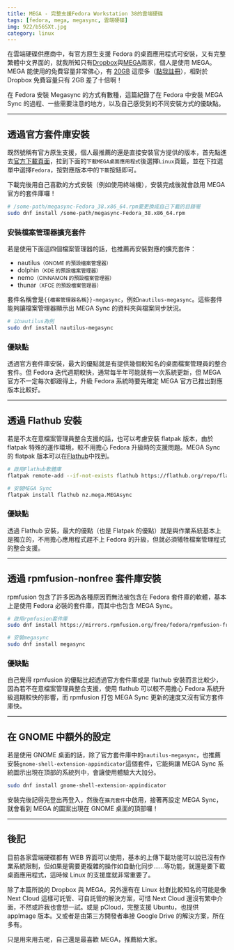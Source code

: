 ```yaml
---
title: MEGA - 完整支援Fedora Workstation 38的雲端硬碟
tags: [fedora, mega, megasync, 雲端硬碟]
img: 922/b56SXt.jpg
category: linux
---
```


在雲端硬碟供應商中，有官方原生支援 Fedora 的桌面應用程式可安裝，又有完整繁體中文界面的，就我所知只有[Dropbox](https://www.dropbox.com/zh_TW/)與[MEGA](https://mega.io/zh-hant/?aff=MxSxDVl4hAI)兩家，個人是使用 MEGA。MEGA 能使用的免費容量非常佛心，有 [20GB](https://mega.io/zh-hant/pricing?aff=MxSxDVl4hAI) 這麼多（[點我註冊](https://mega.nz/register/?aff=MxSxDVl4hAI)），相對於 Dropbox 免費容量只有 2GB 差了十倍啊！

<!--more-->

在 Fedora 安裝 Megasync 的方式有數種，這篇紀錄了在 Fedora 中安裝 MEGA Sync 的過程、一些需要注意的地方，以及自己感受到的不同安裝方式的優缺點。

---

## 透過官方套件庫安裝

既然號稱有官方原生支援，個人最推薦的還是直接安裝官方提供的版本，首先點進去[官方下載頁面](https://mega.io/zh-hant/desktop)，拉到下面的`下載MEGA桌面應用程式`後選擇`Linux`頁籤，並在下拉選單中選擇`Fedora`，按對應版本中的`下載`按鈕即可。

<article-img img="922/H6rlOP.png"></article-img>

下載完後用自己喜歡的方式安裝（例如使用終端機），安裝完成後就會啟用 MEGA 官方的套件庫囉！

```bash
# /some-path/megasync-Fedora_38.x86_64.rpm要更換成自己下載的目錄喔
sudo dnf install /some-path/megasync-Fedora_38.x86_64.rpm
```

### 安裝檔案管理器擴充套件

若是使用下面這四個檔案管理器的話，也推薦再安裝對應的擴充套件：

- nautilus<small>（GNOME 的預設檔案管理器）</small>
- dolphin<small>（KDE 的預設檔案管理器）</small>
- nemo<small>（CINNAMON 的預設檔案管理器）</small>
- thunar<small>（XFCE 的預設檔案管理器）</small>

套件名稱會是`{{檔案管理器名稱}}-megasync`，例如`nautilus-megasync`。這些套件能夠讓檔案管理器顯示出 MEGA Sync 的資料夾與檔案同步狀況。

```bash
# 以nautilus為例
sudo dnf install nautilus-megasync
```

### 優缺點

透過官方套件庫安裝，最大的優點就是有提供幾個較知名的桌面檔案管理員的整合套件。但 Fedora 迭代週期較快，通常每半年可能就有一次系統更新，但 MEGA 官方不一定每次都跟得上，升級 Fedora 系統時要先確定 MEGA 官方已推出對應版本比較好。

---

## 透過 Flathub 安裝

若是不太在意檔案管理員整合支援的話，也可以考慮安裝 flatpak 版本，由於 flatpak 特殊的運作環境，較不用擔心 Fedora 升級時的支援問題。MEGA Sync 的 flatpak 版本可以在[Flathub](https://flathub.org/zh-Hant)中找到。

```bash
# 啟用Flathub軟體庫
flatpak remote-add --if-not-exists flathub https://flathub.org/repo/flathub.flatpakrepo && flatpak remote-modify --enable flathub
```

```bash
# 安裝MEGA Sync
flatpak install flathub nz.mega.MEGAsync
```

### 優缺點

透過 Flathub 安裝，最大的優點（也是 Flatpak 的優點）就是與作業系統基本上是獨立的，不用擔心應用程式趕不上 Fedora 的升級，但就必須犧牲檔案管理程式的整合支援。

---

## 透過 rpmfusion-nonfree 套件庫安裝

rpmfusion 包含了許多因為各種原因而無法被包含在 Fedora 套件庫的軟體，基本上是使用 Fedora 必裝的套件庫，而其中也包含 MEGA Sync。

```bash
# 啟用rpmfusion套件庫
sudo dnf install https://mirrors.rpmfusion.org/free/fedora/rpmfusion-free-release-$(rpm -E %fedora).noarch.rpm https://mirrors.rpmfusion.org/free/fedora/rpmfusion-nonfree-release-$(rpm -E %fedora).noarch.rpm
```

```bash
# 安裝megasync
sudo dnf install megasync
```

### 優缺點

自己覺得 rpmfusion 的優點比起透過官方套件庫或是 flathub 安裝而言比較少，因為若不在意檔案管理員整合支援，使用 flathub 可以較不用擔心 Fedora 系統升級週期較快的影響，而 rpmfusion 打包 MEGA Sync 更新的速度又沒有官方套件庫快。

---

## 在 GNOME 中額外的設定

若是使用 GNOME 桌面的話，除了官方套件庫中的`nautilus-megasync`，也推薦安裝`gnome-shell-extension-appindicator`這個套件，它能夠讓 MEGA Sync 系統圖示出現在頂部的系統列中，會讓使用體驗大大加分。

```bash
sudo dnf install gnome-shell-extension-appindicator
```

安裝完後記得先登出再登入，然後在`擴充套件`中啟用，接著再設定 MEGA Sync，就會看到 MEGA 的圖案出現在 GNOME 桌面的頂部囉！

---

## 後記

目前各家雲端硬碟都有 WEB 界面可以使用，基本的上傳下載功能可以說已沒有作業系統限制，但如果是需要更複雜的操作如自動化同步……等功能，就還是要下載桌面應用程式，這時候 Linux 的支援度就非常重要了。

除了本篇所說的 Dropbox 與 MEGA，另外還有在 Linux 社群比較知名的可能是像 Next Cloud 這樣可託管、可自託管的解決方案，可惜 Next Cloud 還沒有繁中介面，不然或許我也會想一試。或是 pCloud，完整支援 Ubuntu，也提供 appImage 版本。又或者是由第三方開發者串接 Google Drive 的解決方案，所在多有。

只是用來用去呢，自己還是最喜歡 MEGA，推薦給大家。

